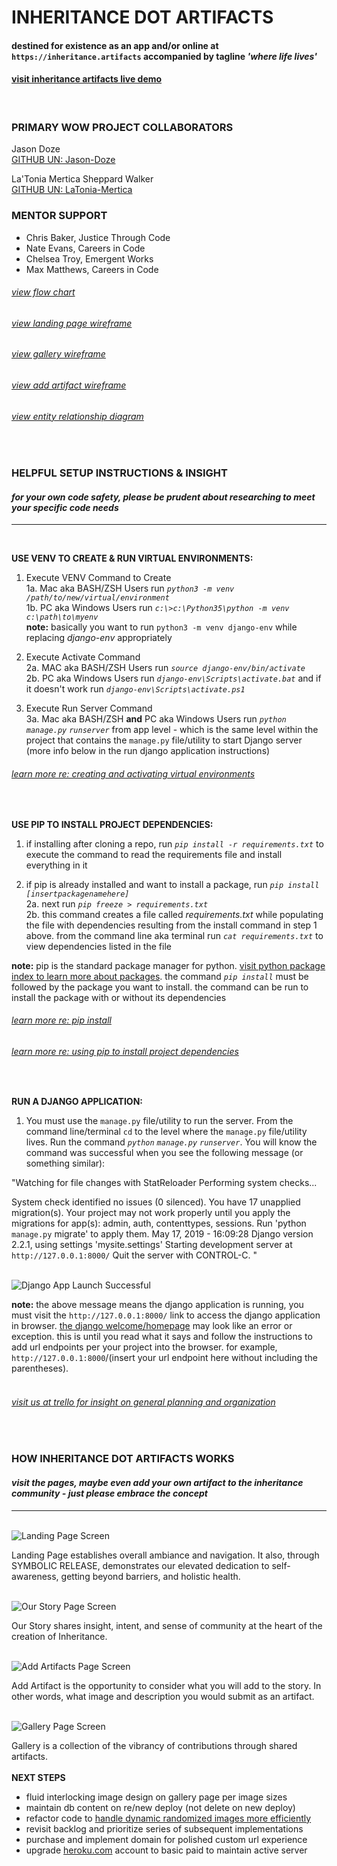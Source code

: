 # **INHERITANCE DOT ARTIFACTS**

#### destined for existence as an app and/or online at `https://inheritance.artifacts` accompanied by tagline _'where life lives'_

#### [visit inheritance artifacts live demo](https://inheritance-artifacts.herokuapp.com/)

<br>

### **PRIMARY WOW PROJECT COLLABORATORS**<br>

Jason Doze<br>
[GITHUB UN: Jason-Doze](https://github.com/Jason-Doze)<br>

La'Tonia Mertica Sheppard Walker<br>
[GITHUB UN: LaTonia-Mertica](https://github.com/LaTonia-Mertica)<br>

### **MENTOR SUPPORT**<br>

- Chris Baker, Justice Through Code
- Nate Evans, Careers in Code
- Chelsea Troy, Emergent Works
- Max Matthews, Careers in Code

###### [view flow chart](images/Flowchart.png)

###### [view landing page wireframe](images/landingpagewireframe.png)

###### [view gallery wireframe](images/gallerywireframe.png)

###### [view add artifact wireframe](images/addartifactwireframe.png)

###### [view entity relationship diagram](images/ERD.png)

<br>

### **HELPFUL SETUP INSTRUCTIONS & INSIGHT**

#### <p style="text-align: left">_for your own code safety, please be prudent about researching to meet your specific code needs_</p>

---

<br>

**USE VENV TO CREATE & RUN VIRTUAL ENVIRONMENTS:**<br>

1. Execute VENV Command to Create<br>
   1a. Mac aka BASH/ZSH Users run _`python3 -m venv /path/to/new/virtual/environment`_<br>
   1b. PC aka Windows Users run _`c:\>c:\Python35\python -m venv c:\path\to\myenv`_<br>
   **note:** basically you want to run `python3 -m venv django-env` while replacing _django-env_ appropriately

2. Execute Activate Command<br>
   2a. MAC aka BASH/ZSH Users run _`source django-env/bin/activate`_<br>
   2b. PC aka Windows Users run _`django-env\Scripts\activate.bat`_ and if it doesn't work run _`django-env\Scripts\activate.ps1`_

3. Execute Run Server Command<br>
   3a. Mac aka BASH/ZSH **and** PC aka Windows Users run _`python`_ _`manage.py`_ _`runserver`_ from app level - which is the same level within the project that contains the `manage.py` file/utility to start Django server (more info below in the run django application instructions)

###### [learn more re: creating and activating virtual environments](https://docs.python.org/3/library/venv.html)

<br>

**USE PIP TO INSTALL PROJECT DEPENDENCIES:**<br>

1. if installing after cloning a repo, run _`pip install -r requirements.txt`_ to execute the command to read the requirements file and install everything in it

2. if pip is already installed and want to install a package, run _`pip install [insertpackagenamehere]`_<br>
   2a. next run _`pip freeze > requirements.txt`_<br>
   2b. this command creates a file called _requirements.txt_ while populating the file with dependencies resulting from the install command in step 1 above. from the command line aka terminal run _`cat requirements.txt`_ to view dependencies listed in the file

**note:** pip is the standard package manager for python. [visit python package index to learn more about packages](https://pypi.org/). the command _`pip install`_ must be followed by the package you want to install. the command can be run to install the package with or without its dependencies

###### [learn more re: pip install](https://pip.pypa.io/en/stable/cli/pip_install/)

###### [learn more re: using pip to install project dependencies](https://stackoverflow.com/questions/53925660/installing-python-dependencies-locally-in-project)

<br>

**RUN A DJANGO APPLICATION:**<br>

1. You must use the `manage.py` file/utility to run the server. From the command line/terminal `cd` to the level where the `manage.py` file/utility lives. Run the command _`python`_ _`manage.py`_ _`runserver`_. You will know the command was successful when you see the following message (or something similar):

"Watching for file changes with StatReloader
Performing system checks...

System check identified no issues (0 silenced).
You have 17 unapplied migration(s). Your project may not work properly until you apply the migrations for app(s): admin, auth, contenttypes, sessions.
Run 'python `manage.py` migrate' to apply them.
May 17, 2019 - 16:09:28
Django version 2.2.1, using settings 'mysite.settings'
Starting development server at `http://127.0.0.1:8000/`
Quit the server with CONTROL-C.
"

<br>

<img src="images/Django_App.jpg" title="Django App Launch Successful Screen" alt="Django App Launch Successful"/>

<br>

**note:** the above message means the django application is running, you must visit the `http://127.0.0.1:8000/` link to access the django application in browser. [the django welcome/homepage](images/django-welcome-homepage.png) may look like an error or exception. this is until you read what it says and follow the instructions to add url endpoints per your project into the browser. for example, `http://127.0.0.1:8000`/(insert your url endpoint here without including the parentheses).
<br>
<br>

###### [visit us at trello for insight on general planning and organization](https://trello.com/b/LhG4cich/inheritanceartifacts)

<br>

### **HOW INHERITANCE DOT ARTIFACTS WORKS**

#### <p style="text-align: left">_visit the pages, maybe even add your own artifact to the inheritance community - just please embrace the concept_</p>

---

<br>

<img src="images/landing_page.jpg" title="Landing Page" alt="Landing Page Screen"/>

Landing Page establishes overall ambiance and navigation. It also, through SYMBOLIC RELEASE, demonstrates our elevated dedication to self-awareness, getting beyond barriers, and holistic health.
<br>
<br>

<img src="images/our_story.jpg" title="Our Story Page" alt="Our Story Page Screen"/>

Our Story shares insight, intent, and sense of community at the heart of the creation of Inheritance.
<br>
<br>

<img src="images/add_artifact.jpg" title="Add Artifacts Page" alt="Add Artifacts Page Screen"/>

Add Artifact is the opportunity to consider what you will add to the story. In other words, what image and description you would submit as an artifact.
<br>
<br>

<img src="images/gallery.jpg" title="Gallery Page" alt="Gallery Page Screen"/>

Gallery is a collection of the vibrancy of contributions through shared artifacts.
<br>
<br>
**NEXT STEPS**

- fluid interlocking image design on gallery page per image sizes
- maintain db content on re/new deploy (not delete on new deploy)
- refactor code to [handle dynamic randomized images more efficiently](https://medium.com/@jerinisready/how-to-fetch-random-item-from-a-filtered-queryset-in-django-orm-ca680df69328)
- revisit backlog and prioritize series of subsequent implementations
- purchase and implement domain for polished custom url experience
- upgrade [heroku.com](https://www.heroku.com/) account to basic paid to maintain active server
